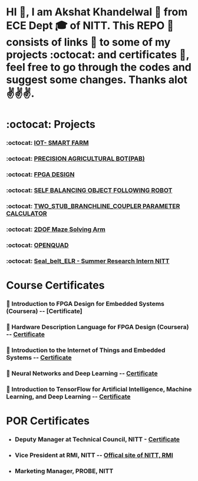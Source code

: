 # HI :wave:, I am Akshat Khandelwal :boy: from ECE Dept :mortar_board: of NITT. This REPO :page_with_curl: consists of links :link: to some of my projects :octocat: and certificates :scroll:, feel free to go through the codes and suggest some changes. Thanks alot:v::v::v:.

#
# :octocat: Projects
### :octocat: [IOT- SMART FARM](https://github.com/kakshat1205/IOT_Smart_Farm)

### :octocat: [PRECISION AGRICULTURAL BOT(PAB)](https://github.com/kakshat1205/PAB)

### :octocat: [FPGA DESIGN](https://github.com/kakshat1205/FPGA_Design)

### :octocat: [SELF BALANCING OBJECT FOLLOWING ROBOT](https://github.com/kakshat1205/self-balancing-bot)

### :octocat:  [TWO_STUB_BRANCHLINE_COUPLER PARAMETER CALCULATOR](https://github.com/kakshat1205/Two_Stub_Branchline-Coupler)

### :octocat: [2DOF Maze Solving Arm](https://github.com/kakshat1205/Genesis-19)

### :octocat: [OPENQUAD](https://github.com/kakshat1205/openquad)

### :octocat: [Seal_belt_ELR - Summer Research Intern NITT](https://github.com/kakshat1205/Seat_Belt_ELR)

#
# Course Certificates
 ### :scroll: Introduction to FPGA Design for Embedded Systems (Coursera) -- [Certificate]

 ### :scroll: Hardware Description Language for FPGA Design (Coursera) -- [Certificate](https://github.com/kakshat1205/Projects-Certificates/blob/main/FOLDER/Coursera%20JPCK58YCXD2S.pdf)

 ### :scroll: Introduction to the Internet of Things and Embedded Systems -- [Certificate](https://github.com/kakshat1205/Projects-Certificates/blob/main/FOLDER/Coursera%20H8X9NJYLJ85J.pdf)

 ### :scroll: Neural Networks and Deep Learning -- [Certificate](https://github.com/kakshat1205/Projects-Certificates/blob/main/FOLDER/Coursera%20Y7UC8AKRRR4J.pdf)

 ### :scroll: Introduction to TensorFlow for Artificial Intelligence, Machine Learning, and Deep Learning -- [Certificate](https://github.com/kakshat1205/Projects-Certificates/blob/main/FOLDER/Coursera%20859NHPKPHYEQ.pdf)

#
# POR Certificates
- ### Deputy Manager at Technical Council, NITT - [Certificate](https://github.com/kakshat1205/Projects-Certificates/blob/main/FOLDER/Akshat%20Khandelwal.pdf)


- ### Vice President at RMI, NITT -- [Offical site of NITT, RMI](http://rmi.nitt.edu/members.html)  

- ### Marketing Manager, PROBE, NITT





